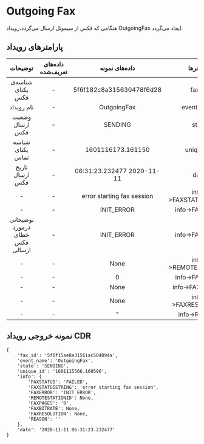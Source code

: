 ---
---
# Outgoing Fax

هنگامی که فکس از سیموتل ارسال می‌گردد،رویداد OutgoingFax ایجاد می‌گردد.


## پارامترهای رویداد

|             توضیحات             | داده‌های تعریف‌شده |        داده‌های نمونه       |       پارامتر‌ها       |
|:-------------------------------:|:----------------:|:--------------------------:|:---------------------:|
|         شناسه‌ی یکتای فکس        |         -        |  5f6f182c8a315630478f6d28  |         fax_id        |
|            نام رویداد           |         -        |         OutgoingFax        |       event_name      |
|         وضعیت ارسال فکس         |         -        |           SENDING          |         state         |
|         شناسه یکتای تماس        |         -        |      1601116173.161150     |       unique_id       |
|         تاریخ ارسال فکس         |         -        | 06:31:23.232477 2020-11-11 |          date         |
|                -                |         -        | error starting fax session | info->FAXSTATUSSTRING |
|                -                |         -        |         INIT_ERROR         |     info->FAXERROR    |
| توضیحاتی درمورد خطای فکس ارسالی |         -        |         INIT_ERROR         |     info->FAXERROR    |
|                -                |         -        |            None            | info->REMOTESTATIONID |
|                -                |         -        |              0             |     info->FAXPAGES    |
|                -                |         -        |            None            |    info->FAXBITRATE   |
|                -                |         -        |            None            |  info->FAXRESOLUTION  |
|                -                |         -        |              "             |      info->REASON     |

## نمونه خروجی رویداد CDR


```shell
{
    'fax_id': '5f6f15ae8a31561ac504094a',
    'event_name': 'OutgoingFax',
    'state': 'SENDING',
    'unique_id': '1601115566.160596',
    'info': {
        'FAXSTATUS': 'FAILED',
        'FAXSTATUSSTRING': 'error starting fax session',
        'FAXERROR': 'INIT_ERROR',
        'REMOTESTATIONID': None,
        'FAXPAGES': '0',
        'FAXBITRATE': None,
        'FAXRESOLUTION': None,
        'REASON': ''
    },
    'date': '2020-11-11 06:31:23.232477'
}
```